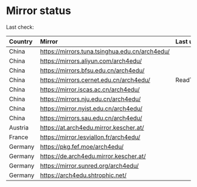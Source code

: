 <script src="./time.js"></script>
# Mirror status
Last check: <script type="text/javascript">localize(1750238885.8851352);</script>

|Country|Mirror|Last update|
|:------|:-----|:----------|
|China|https://mirrors.tuna.tsinghua.edu.cn/arch4edu/|<script type="text/javascript">localize(1750229253);</script>|
|China|https://mirrors.aliyun.com/arch4edu/|<script type="text/javascript">localize(1750229253);</script>|
|China|https://mirrors.bfsu.edu.cn/arch4edu/|<script type="text/javascript">localize(1750186017);</script>|
|China|https://mirrors.cernet.edu.cn/arch4edu/|ReadTimeout|
|China|https://mirror.iscas.ac.cn/arch4edu/|<script type="text/javascript">localize(1750186017);</script>|
|China|https://mirrors.nju.edu.cn/arch4edu/|<script type="text/javascript">localize(1750142880);</script>|
|China|https://mirror.nyist.edu.cn/arch4edu/|<script type="text/javascript">localize(1750186017);</script>|
|China|https://mirrors.sau.edu.cn/arch4edu/|<script type="text/javascript">localize(1731653531);</script>|
|Austria|https://at.arch4edu.mirror.kescher.at/|<script type="text/javascript">localize(1750186017);</script>|
|France|https://mirror.lesviallon.fr/arch4edu/|<script type="text/javascript">localize(1750186017);</script>|
|Germany|https://pkg.fef.moe/arch4edu/|<script type="text/javascript">localize(1750186017);</script>|
|Germany|https://de.arch4edu.mirror.kescher.at/|<script type="text/javascript">localize(1750186017);</script>|
|Germany|https://mirror.sunred.org/arch4edu/|<script type="text/javascript">localize(1750186017);</script>|
|Germany|https://arch4edu.shtrophic.net/|<script type="text/javascript">localize(1750186017);</script>|

<script src="./tablefilter/tablefilter.js"></script>
<script src="./table.js"></script>